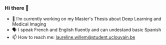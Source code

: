 ### Hi there 👋

- 🔭 I’m currently working on my Master's Thesis about Deep Learning and Medical Imaging
- 🗣️ I speak French and English fluently and can undestand basic Spanish
- 📫 How to reach me: laureline.willem@student.uclouvain.be

<!--
**willeml12/willeml12** is a ✨ _special_ ✨ repository because its `README.md` (this file) appears on your GitHub profile.

Here are some ideas to get you started:

- 🔭 I’m currently working on ...
- 🌱 I’m currently learning ...
- 👯 I’m looking to collaborate on ...
- 🤔 I’m looking for help with ...
- 💬 Ask me about ...
- 📫 How to reach me: ...
- 😄 Pronouns: ...
- ⚡ Fun fact: ...
-->
